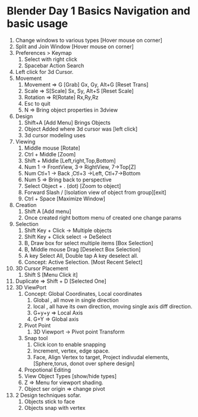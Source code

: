 # Blender Day 1 Basics Navigation and basic usage

1. Change windows to various types [Hover mouse on corner]
2. Split and Join Window [Hover mouse on corner]
3. Preferences > Keymap
   1. Select with right click
   2. Spacebar Action Search
4. Left click for 3d Cursor.
5. Movement
   1. Movement => G [Grab] Gx, Gy, Alt+G [Reset Trans]
   2. Scale => S[Scale] Sx, Sy, Alt+S [Reset Scale]
   3. Rotation => R[Rotate] Rx,Ry,Rz
   4. Esc to quit
   5. N => Bring object properties in 3dview
6. Design
   1. Shift+A [Add Menu] Brings Objects
   2. Object Added where 3d cursor was [left click]
   3. 3d cursor modeling uses
7. Viewing
   1. Middle mouse [Rotate]
   2. Ctrl + Middle [Zoom]
   3. Shift + Middle [Left,right,Top,Bottom]
   4. Num 1 -> FrontView, 3-> RightView, 7->Top[Z]
   5. Num Ctl+1 -> Back ,Ctl+3 ->Left, Ctl+7->Bottom
   6. Num 5 => Bring back to perspective
   7. Select Object + . (dot) [Zoom to object]
   8. Forward Slash / [Isolation view of object from group][exit]
   9. Ctrl + Space [Maximize Window]
8. Creation
   1. Shift A [Add menu]
   2. Once created right bottom menu of created one change params
9. Selection
   1. Shift Key + Click -> Multiple objects
   2. Shift Key + Click select -> DeSelect
   3. B, Draw box for select multiple items [Box Selection]
   4. B, Middle mouse Drag [Deselect Box Selection]
   5. A key Select All, Double tap A key deselect all.
   6. Concept: Active Selection. [Most Recent Select]
10. 3D Cursor Placement
    1. Shift S [Menu Click it]
11. Duplicate => Shift + D [Selected One]
12. 3D ViewPort
    1. Concept: Global Coordinates, Local coordinates
       1. Global , all move in single direction
       2. local , all have its own direction, moving single axis diff direction.
       3. G+y+y => Local Axis
       4. G+Y => Global axis
    2. Pivot Point
       1. 3D Viewport -> Pivot point Transform
    3. Snap tool
       1. Click icon to enable snapping
       2. Increment, vertex, edge space.
       3. Face, Align Vertex to target, Project indivudal elements, [Sphere,torus, donot over sphere design]
    4. Propotional Editing
    5. View Object Types [show/hide types]
    6. Z => Menu for viewport shading.
    7. Object ser origin => change pivot
13. 2 Design techniques sofar.
    1. Objects stick to face
    2. Objects snap with vertex

